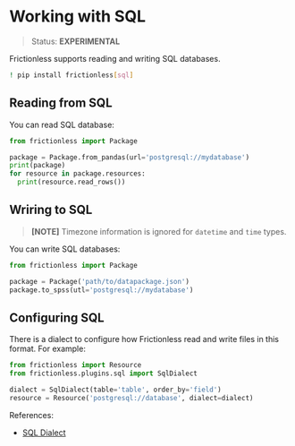 # Working with SQL

> Status: **EXPERIMENTAL**

Frictionless supports reading and writing SQL databases.

```sh
! pip install frictionless[sql]
```

## Reading from SQL

You can read SQL database:

```py
from frictionless import Package

package = Package.from_pandas(url='postgresql://mydatabase')
print(package)
for resource in package.resources:
  print(resource.read_rows())
```

## Wriring to SQL

> **[NOTE]** Timezone information is ignored for `datetime` and `time` types.

You can write SQL databases:

```py
from frictionless import Package

package = Package('path/to/datapackage.json')
package.to_spss(utl='postgresql://mydatabase')
```

## Configuring SQL

There is a dialect to configure how Frictionless read and write files in this format. For example:

```py
from frictionless import Resource
from frictionless.plugins.sql import SqlDialect

dialect = SqlDialect(table='table', order_by='field')
resource = Resource('postgresql://database', dialect=dialect)
```

References:
- [SQL Dialect](https://frictionlessdata.io/tooling/python/dialects-reference/#sql)
